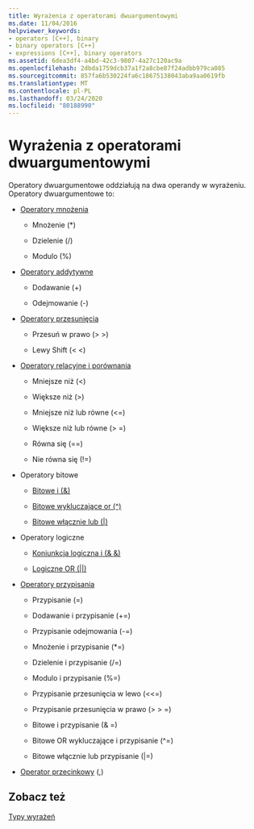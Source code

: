 ```yaml
---
title: Wyrażenia z operatorami dwuargumentowymi
ms.date: 11/04/2016
helpviewer_keywords:
- operators [C++], binary
- binary operators [C++]
- expressions [C++], binary operators
ms.assetid: 6dea3df4-a4bd-42c3-9807-4a27c120ac9a
ms.openlocfilehash: 2dbda1759dcb37a1f2a8cbe87f24adbb979ca085
ms.sourcegitcommit: 857fa6b530224fa6c18675138043aba9aa0619fb
ms.translationtype: MT
ms.contentlocale: pl-PL
ms.lasthandoff: 03/24/2020
ms.locfileid: "80188990"
---
```

# <a name="expressions-with-binary-operators"></a>Wyrażenia z operatorami dwuargumentowymi

Operatory dwuargumentowe oddziałują na dwa operandy w wyrażeniu. Operatory dwuargumentowe to:

- [Operatory mnożenia](../cpp/multiplicative-operators-and-the-modulus-operator.md)

   - Mnożenie (*)

   - Dzielenie (/)

   - Modulo (%)

- [Operatory addytywne](../cpp/additive-operators-plus-and.md)

   - Dodawanie (+)

   - Odejmowanie (-)

- [Operatory przesunięcia](../cpp/left-shift-and-right-shift-operators-input-and-output.md)

   - Przesuń w prawo (> >)

   - Lewy Shift (< <)

- [Operatory relacyjne i porównania](../cpp/relational-operators-equal-and-equal.md)

   - Mniejsze niż (\<)

   - Większe niż (>)

   - Mniejsze niż lub równe (\<=)

   - Większe niż lub równe (> =)

   - Równa się (==)

   - Nie równa się (!=)

- Operatory bitowe

   - [Bitowe i (&)](../cpp/bitwise-and-operator-amp.md)

   - [Bitowe wykluczające or (^)](../cpp/bitwise-exclusive-or-operator-hat.md)

   - [Bitowe włącznie lub (&#124;)](../cpp/bitwise-inclusive-or-operator-pipe.md)

- Operatory logiczne

   - [Koniunkcja logiczna i (& &)](../cpp/logical-and-operator-amp-amp.md)

   - [Logiczne OR (&#124;&#124;)](../cpp/logical-or-operator-pipe-pipe.md)

- [Operatory przypisania](../cpp/assignment-operators.md)

   - Przypisanie (=)

   - Dodawanie i przypisanie (+=)

   - Przypisanie odejmowania (-=)

   - Mnożenie i przypisanie (*=)

   - Dzielenie i przypisanie (/=)

   - Modulo i przypisanie (%=)

   - Przypisanie przesunięcia w lewo (<\<=)

   - Przypisanie przesunięcia w prawo (> > =)

   - Bitowe i przypisanie (& =)

   - Bitowe OR wykluczające i przypisanie (^=)

   - Bitowe włącznie lub przypisanie (&#124;=)

- [Operator przecinkowy](../cpp/comma-operator.md) (,)

## <a name="see-also"></a>Zobacz też

[Typy wyrażeń](../cpp/types-of-expressions.md)
